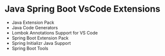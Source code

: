 # Java Spring Boot VsCode Extensions

- Java Extension Pack
- Java Code Generators
- Lombok Annotations Support for VS Code
- Spring Boot Extension Pack
- Spring Initializr Java Support
- Spring Boot Tools